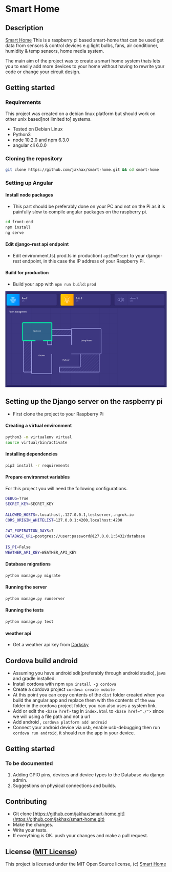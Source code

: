 Smart Home
===================
## Description
[Smart Home](https://github.com/jakhax/smart-home.git) 
This is a raspberry pi based smart-home that can be used get data from sensors & control devices e.g light bulbs, fans, air conditioner, humidity & temp sensors, home media system.

The main aim of the project was to create a smart home system thats lets you to easily add more devices to your home without having to rewrite your code or change your circuit design.

## Getting started

### Requirements
This project was created on a debian linux platform but should work on other unix based[not limited to] systems.
* Tested on Debian Linux
* Python3
* node 10.2.0 and npm 6.3.0
* angular cli 6.0.0

### Cloning the repository
```bash
git clone https://github.com/jakhax/smart-home.git && cd smart-home
```

### Setting up Angular

#### Install node packages
- This part should be preferably done on your PC and not on the Pi as it is painfully slow to compile angular packages on the raspberry pi.
```bash
cd front-end
npm install
ng serve
```
#### Edit django-rest api endpoint
* Edit environment.ts(.prod.ts in production) `apiEndPoint` to your django-rest endpoint, in this case the IP address of your Raspberry Pi.

#### Build for production
* Build your app with `npm run build:prod`

<img src="media/smart-rooms.png"  alt="Smart Home Interface" width="600" height="300">

## Setting up the Django server on the raspberry pi
- First clone the project to your Raspberry Pi

#### Creating a virtual environment

```bash
python3 -m virtualenv virtual
source virtual/bin/activate
```

#### Installing dependencies
```bash
pip3 install -r requirements
```

#### Prepare environmet variables
For this project you will need the following configurations.
```bash
DEBUG=True
SECRET_KEY=SECRET_KEY

ALLOWED_HOSTS=.localhost,.127.0.0.1,testserver,.ngrok.io
CORS_ORIGIN_WHITELIST=127.0.0.1:4200,localhost:4200

JWT_EXPIRATION_DAYS=7
DATABASE_URL=postgres://user:password@127.0.0.1:5432/database

IS_PI=False
WEATHER_API_KEY=WEATHER_API_KEY
```
#### Database migrations

```bash
python manage.py migrate
```
#### Running the server 
```bash
python manage.py runserver
```

#### Running the tests
```bash
python manage.py test
```

#### weather api

- Get a weather api key from [Darksky](https://darksky.net)

## Cordova build android

* Assuming you have android sdk(preferably through android studio), java and gradle installed.
* Install cordova with npm `npm install -g cordova`
* Create a cordova project `cordova create mobile`
* At this point you can copy contents of the `dist` folder created when you build the angular app and replace them with the contents of the `www` folder in the cordova project folder, you can also uses a system link.
* Add or edit the `<base href>` tag in `index.html` to `<base href="./">` since we will using a file path and not a url
* Add android , `cordova platform add android`
* Connect your android device via usb, enable usb-debugging then run `cordova run android`, it should run the app in your device.

## Getting started

### To be documented
1. Adding GPIO pins, devices and device types to the Database via django admin.
2. Suggestions on physical connections and builds.

## Contributing

- Git clone [https://github.com/jakhax/smart-home.git](https://github.com/jakhax/smart-home.git) 
- Make the changes.
- Write your tests.
- If everything is OK. push your changes and make a pull request.

## License ([MIT License](http://choosealicense.com/licenses/mit/))

This project is licensed under the MIT Open Source license, (c) [Smart Home](https://github.com/jakhax/smart-home.git)

